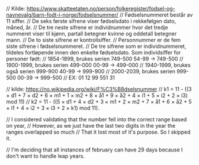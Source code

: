 // Kilde: https://www.skatteetaten.no/person/folkeregister/fodsel-og-navnevalg/barn-fodt-i-norge/fodselsnummer/
// Fødselsnummeret består av 11 siffer.
// De seks første sifrene viser fødselsdato i rekkefølgen dato, måned, år.
// De tre neste sifrene er individnummer hvor det tredje nummeret viser til kjønn, partall betegner kvinne og oddetall betegner mann.
// De to siste sifrene er kontrollsiffer.
// Personnummer er de fem siste sifrene i fødselsnummeret.
// De tre sifrene som er individnummeret, tildeles fortløpende innen den enkelte fødselsdato. Som individsiffer for personer født:
// 1854-1899, brukes serien 749-500 54-99 -> 749-500
// 1900-1999, brukes serien 499-000 00-99 -> 499-000
// 1940-1999, brukes også serien 999-900 40-99 -> 999-900
// 2000-2039, brukes serien 999-500 00-39 -> 999-500
// EX: 01 12 99 551 31

// kilde: https://no.wikipedia.org/wiki/F%C3%B8dselsnummer
// k1 = 11 - ((3 × d1 + 7 × d2 + 6 × m1 + 1 × m2 + 8 × å1 + 9 × å2 + 4 × i1 + 5 × i2 + 2 × i3) mod 11)
// k2 = 11 - ((5 × d1 + 4 × d2 + 3 × m1 + 2 × m2 + 7 × å1 + 6 × å2 + 5 × i1 + 4 × i2 + 3 × i3 + 2 × k1) mod 11).

// I considered validating that the number fell into the correct range based on year,
// However, as we just have the last two digits in the year the ranges overlapped so much
// That it lost most of it's purpose. So I skipped it.

// I'm deciding that all instances of february can have 29 days because I don't want to handle leap years.
